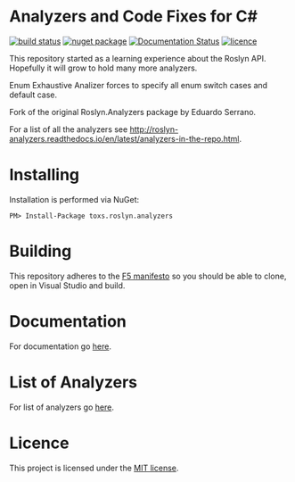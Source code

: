 # Analyzers and Code Fixes for C#

[![build status](https://eduardomserrano.visualstudio.com/_apis/public/build/definitions/e575bb72-927b-4cb5-aabf-df6415768b5b/31/badge)](https://eduardomserrano.visualstudio.com/_apis/public/build/definitions/e575bb72-927b-4cb5-aabf-df6415768b5b/31/badge)
[![nuget package](https://img.shields.io/nuget/v/toxs.roslyn.analyzers.svg?style=flat)](https://www.nuget.org/packages/toxs.roslyn.analyzers/)
[![Documentation Status](https://readthedocs.org/projects/roslyn-analyzers/badge/?version=latest)](http://roslyn-analyzers.readthedocs.io/en/latest/?badge=latest)
[![licence](https://img.shields.io/github/license/mashape/apistatus.svg)](https://github.com/toxsedyshev/roslyn.analyzers/blob/master/LICENSE.txt)

This repository started as a learning experience about the Roslyn API.
Hopefully it will grow to hold many more analyzers.

Enum Exhaustive Analizer forces to specify all enum switch cases and
default case.

Fork of the original Roslyn.Analyzers package by Eduardo Serrano.

For a list of all the analyzers see
<http://roslyn-analyzers.readthedocs.io/en/latest/analyzers-in-the-repo.html>.

# Installing

Installation is performed via NuGet:

    PM> Install-Package toxs.roslyn.analyzers

# Building

This repository adheres to the [F5
manifesto](http://www.khalidabuhakmeh.com/the-f5-manifesto-for-net-developers)
so you should be able to clone, open in Visual Studio and build.

# Documentation

For documentation go
[here](http://roslyn-analyzers.readthedocs.io/en/latest/).

# List of Analyzers

For list of analyzers go
[here](http://roslyn-analyzers.readthedocs.io/en/latest/repository.html#analyzers-in-the-repository).

# Licence

This project is licensed under the [MIT
license](https://github.com/toxsedyshev/roslyn.analyzers/blob/master/LICENSE.txt).

